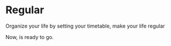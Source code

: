 Regular
=======

Organize your life by setting your timetable, make your life regular

Now, is ready to go.
